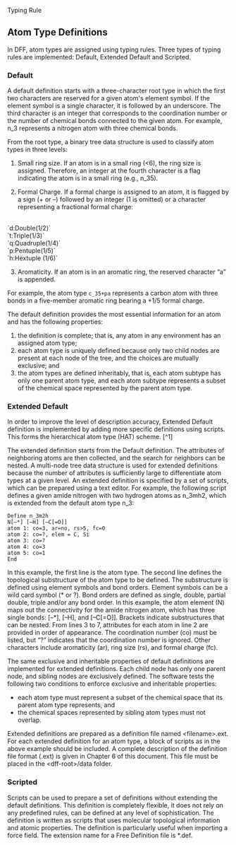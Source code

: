 
Typing Rule

## Atom Type Definitions

In DFF, atom types are assigned using typing rules. Three types of typing rules are implemented: Default, Extended Default and Scripted.


### Default

A default definition starts with a three-character root type in which the first two characters are reserved for a given atom's element symbol. If the element symbol is a single character, it is followed by an underscore. The third character is an integer that corresponds to the coordination number or the number of chemical bonds connected to the given atom. For example, n_3 represents a nitrogen atom with three chemical bonds. 

From the root type, a binary tree data structure is used to classify atom types in three levels:

1) Small ring size. If an atom is in a small ring (<6), the ring size is assigned. Therefore, an integer at the fourth character is a flag indicating the atom is in a small ring (e.g., n_35).

2) Formal Charge. If a formal charge is assigned to an atom, it is flagged by a sign (+ or –) followed by an integer (1 is omitted) or a character representing a fractional formal charge:
<br/>
`d:Double(1/2)`<br/>
`t:Triple(1/3)`<br/> 
`q:Quadruple(1/4)`<br/>
`p:Pentuple(1/5)`<br/>
`h:Hextuple (1/6)`<br/>

3) Aromaticity. If an atom is in an aromatic ring, the reserved character “a” is appended.

For example, the atom type `c_35+pa` represents a carbon atom with three bonds in a five-member aromatic ring bearing a +1/5 formal charge.

The default definition provides the most essential information for an atom and has the following properties: 
1) the definition is complete; that is, any atom in any environment has an assigned atom type; 
2) each atom type is uniquely defined because only two child nodes are present at each node of the tree, and the choices are mutually exclusive; and 
3) the atom types are defined inheritably, that is, each atom subtype has only one parent atom type, and each atom subtype represents a subset of the chemical space represented by the parent atom type.


### Extended Default

In order to improve the level of description accuracy, Extended Default definition is implemented by adding more specific definitions using scripts. This forms the hierarchical atom type (HAT) scheme. [^1]

The extended definition starts from the Default definition. The attributes of neighboring atoms are then collected, and the search for neighbors can be nested. A multi-node tree data structure is used for extended definitions because the number of attributes is sufficiently large to differentiate atom types at a given level. An extended definition is specified by a set of scripts, which can be prepared using a text editor. For example, the following script defines a given amide nitrogen with two hydrogen atoms as n_3mh2, which is extended from the default atom type n_3:

`Define n_3m2h` <br/>
`N[–*] [–H] [–C[=O]]` <br/>
`atom 1: co=3, ar=no, rs>5, fc=0` <br/>
`atom 2: co=?, elem = C, Si` <br/>
`atom 3: co=?` <br/>
`atom 4: co=3` <br/>
`atom 5: co=1` <br/>
`End` <br/>

In this example, the first line is the atom type. The second line defines the topological substructure of the atom type to be defined. The substructure is defined using element symbols and bond orders. Element symbols can be a wild card symbol (* or ?). Bond orders are defined as single, double, partial double, triple and/or any bond order. In this example, the atom element (N) maps out the connectivity for the amide nitrogen atom, which has three single bonds: [–*], [–H], and [–C[=O]]. Brackets indicate substructures that can be nested. From lines 3 to 7, attributes for each atom in line 2 are provided in order of appearance. The coordination number (co) must be listed, but “?” indicates that the coordination number is ignored. Other characters include aromaticity (ar), ring size (rs), and formal charge (fc).

The same exclusive and inheritable properties of default definitions are implemented for extended definitions. Each child node has only one parent node, and sibling nodes are exclusively defined. The software tests the following two conditions to enforce exclusive and inheritable properties: 
- each atom type must represent a subset of the chemical space that its parent atom type represents, and 
- the chemical spaces represented by sibling atom types must not overlap.

Extended definitions are prepared as a definition file named \<filename\>.ext. For each extended definition for an atom type, a block of scripts as in the above example should be included. A complete description of the definition file format (.ext) is given in Chapter 6 of this document. This file must be placed in the \<dff-root\>/data folder. 


### Scripted

Scripts can be used to prepare a set of definitions without extending the default definitions. This definition is completely flexible, it does not rely on any predefined rules, can be defined at any level of sophistication. The definition is written as scripts that uses molecular topological information and atomic properties. The definition is particularly useful when importing a force field. The extension name for a Free Definition file is *.def.

